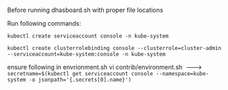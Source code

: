 Before running dhasboard.sh with proper file locations

Run following commands:

`kubectl create serviceaccount console -n kube-system`

`kubectl create clusterrolebinding console --clusterrole=cluster-admin --serviceaccount=kube-system:console -n kube-system`

ensure following in envrionment.sh
vi contrib/environment.sh  --->   `secretname=$(kubectl get serviceaccount console --namespace=kube-system -o jsonpath='{.secrets[0].name}')`
